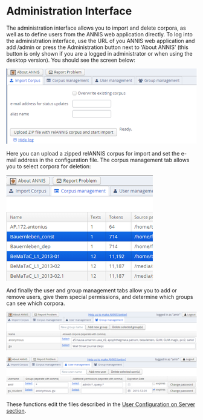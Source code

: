 # Administration Interface

The administration interface allows you to import and delete corpora, as well as to
define users from the ANNIS web application directly. To log into the administration
interface, use the URL of you ANNIS web application and add /admin or press the Administration button next to ‘About ANNIS’ (this button is only
shown if you are a logged in administrator or when using the desktop version). You should see the screen below:

![import in web-adminstration interface](web-admin-import.png)

Here you can upload a zipped relANNIS corpus for import and set the e-mail address
in the configuration file. The corpus management tab allows you to select corpora for
deletion:

![select corpora for deletion](web-admin-corpus-select.png)

And finally the user and group management tabs allow you to add or remove users,
give them special permissions, and determine which groups can see which corpora.

![group management](web-admin-groups.png)

![user management](web-admin-users.png)

These functions edit the files described in the [User Configuration on Server section](../configuration/user.md).